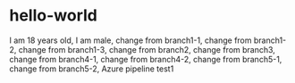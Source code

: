# hello-world
I am 18 years old,
I am male,
change from branch1-1,
change from branch1-2,
change from branch1-3,
change from branch2,
change from branch3,
change from branch4-1,
change from branch4-2,
change from branch5-1,
change from branch5-2,
Azure pipeline test1


